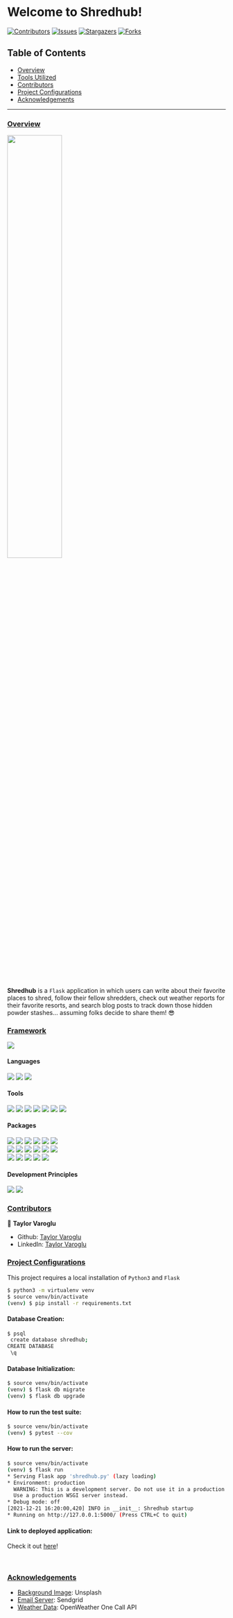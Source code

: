 # Welcome to Shredhub!

[![Contributors][contributors-shield]][contributors-url]
[![Issues][issues-shield]][issues-url]
[![Stargazers][stars-shield]][stars-url]
[![Forks][forks-shield]][forks-url]
</br>

## Table of Contents

- [Overview](#overview)
- [Tools Utilized](#framework)
- [Contributors](#contributors)
- [Project Configurations](#project-configurations)
- [Acknowledgements](#acknowledgements)

------

### <ins>Overview</ins>
<img src="https://user-images.githubusercontent.com/58891447/148166008-ef7e6527-9145-4f82-8405-a8fa3976fd38.gif" width=50%/>  

</br>

**Shredhub** is a `Flask` application in which users can write about their favorite places to shred, follow their fellow shredders, check out weather reports for their favorite resorts, and search blog posts to track down those hidden powder stashes... assuming folks decide to share them! 😎

### <ins>Framework</ins>
<p>
  <img src="https://img.shields.io/badge/Flask-181717.svg?&style=flaste&logo=flask&logoColor=white" />
</p>

#### Languages
<p>
  <img src="https://img.shields.io/badge/Python-1572B6.svg?&style=flaste&logo=python&logoColor=white" />
  <img src="https://img.shields.io/badge/HTML5-0EB201.svg?&style=flaste&logo=html5&logoColor=white" />
  <img src="https://img.shields.io/badge/CSS3-0EB201.svg?&style=flaste&logo=css3&logoColor=white" />
</p>

#### Tools
<p>
  <img src="https://img.shields.io/badge/Atom-66595C.svg?&style=flaste&logo=atom&logoColor=white" />  
  <img src="https://img.shields.io/badge/Git-FF6E4F.svg?&style=flaste&logo=git&logoColor=white" />
  <img src="https://img.shields.io/badge/GitHub-181717.svg?&style=flaste&logo=github&logoColor=white" />
  <img src="https://img.shields.io/badge/Heroku-430098.svg?&style=flaste&logo=heroku&logoColor=white" />
  <img src="https://img.shields.io/badge/PostgreSQL-4169E1.svg?&style=flaste&logo=postgresql&logoColor=white" />
  <img src="https://img.shields.io/badge/Sendgrid-4169E1.svg?&style=flaste&logo=twilio&logoColor=white" />
  <img src="https://img.shields.io/badge/CircleCI-181717.svg?&style=flat&logo=circle&logoColor=white" />
</p>

#### Packages
<p>
  <img src="https://img.shields.io/badge/Flask-1572B6.svg?&style=flaste&logo=pypi&logoColor=white" />
  <img src="https://img.shields.io/badge/Flask--Login-1572B6.svg?&style=flaste&logo=pypi&logoColor=white" />
  <img src="https://img.shields.io/badge/Flask--Mail-1572B6.svg?&style=flaste&logo=pypi&logoColor=white" />
  <img src="https://img.shields.io/badge/Flask--Moment-1572B6.svg?&style=flaste&logo=pypi&logoColor=white" />
  <img src="https://img.shields.io/badge/Flask--WTF-1572B6.svg?&style=flaste&logo=pypi&logoColor=white" />
  <img src="https://img.shields.io/badge/Jinja2-1572B6.svg?&style=flaste&logo=pypi&logoColor=white" />
  </br>
  <img src="https://img.shields.io/badge/psycopg2-1572B6.svg?&style=flaste&logo=pypi&logoColor=white" />
  <img src="https://img.shields.io/badge/SQLAlchemy-1572B6.svg?&style=flaste&logo=pypi&logoColor=white" />
  <img src="https://img.shields.io/badge/python--dotenv-1572B6.svg?&style=flaste&logo=pypi&logoColor=white" />
  <img src="https://img.shields.io/badge/PyJWT-1572B6.svg?&style=flaste&logo=pypi&logoColor=white" />
  <img src="https://img.shields.io/badge/pytest--cov-1572B6.svg?&style=flaste&logo=pypi&logoColor=white" />
  <img src="https://img.shields.io/badge/pytest--vcr-1572B6.svg?&style=flaste&logo=pypi&logoColor=white" />
  </br>
  <img src="https://img.shields.io/badge/Werkzeug-1572B6.svg?&style=flaste&logo=pypi&logoColor=white" />
  <img src="https://img.shields.io/badge/gunicorn-1572B6.svg?&style=flaste&logo=pypi&logoColor=white" />
  <img src="https://img.shields.io/badge/requests-1572B6.svg?&style=flaste&logo=pypi&logoColor=white" />
  <img src="https://img.shields.io/badge/numpy-1572B6.svg?&style=flaste&logo=pypi&logoColor=white" />
  <img src="https://img.shields.io/badge/scipy-1572B6.svg?&style=flaste&logo=pypi&logoColor=white" />
</p>

#### Development Principles
<p>
  <img src="https://img.shields.io/badge/OOP-b81818.svg?&style=flaste&logo=OOP&logoColor=white" />
  <img src="https://img.shields.io/badge/TDD-b87818.svg?&style=flaste&logo=TDD&logoColor=white" />
</p>

### <ins>Contributors</ins>

👤  **Taylor Varoglu**
- Github: [Taylor Varoglu](https://github.com/tvaroglu)
- LinkedIn: [Taylor Varoglu](https://www.linkedin.com/in/taylorvaroglu/)


### <ins>Project Configurations</ins>
This project requires a local installation of `Python3` and `Flask`


```bash
$ python3 -m virtualenv venv
$ source venv/bin/activate
(venv) $ pip install -r requirements.txt
```

#### Database Creation:
```bash
$ psql
 create database shredhub;
CREATE DATABASE
 \q
```

#### Database Initialization:
```bash
$ source venv/bin/activate
(venv) $ flask db migrate
(venv) $ flask db upgrade
```

#### How to run the test suite:
```bash
$ source venv/bin/activate
(venv) $ pytest --cov
```

#### How to run the server:
```bash
$ source venv/bin/activate
(venv) $ flask run
* Serving Flask app 'shredhub.py' (lazy loading)
* Environment: production
  WARNING: This is a development server. Do not use it in a production deployment.
  Use a production WSGI server instead.
* Debug mode: off
[2021-12-21 16:20:00,420] INFO in __init__: Shredhub startup
* Running on http://127.0.0.1:5000/ (Press CTRL+C to quit)
```


#### Link to deployed application:
Check it out [here](https://shredhub.herokuapp.com/login)!

</br>

### <ins>Acknowledgements</ins>
- [Background Image](https://unsplash.com/): Unsplash
- [Email Server](https://signup.sendgrid.com/): Sendgrid
- [Weather Data](https://openweathermap.org/api/one-call-api): OpenWeather One Call API

<!-- MARKDOWN LINKS & IMAGES -->

[contributors-shield]: https://img.shields.io/github/contributors/tvaroglu/shredhub.svg?style=flat
[contributors-url]: https://github.com/tvaroglu/shredhub/graphs/contributors
[forks-shield]: https://img.shields.io/github/forks/tvaroglu/shredhub.svg?style=flat
[forks-url]: https://github.com/tvaroglu/shredhub/network/members
[stars-shield]: https://img.shields.io/github/stars/tvaroglu/shredhub.svg?style=flat
[stars-url]: https://github.com/tvaroglu/shredhub/stargazers
[issues-shield]: https://img.shields.io/github/issues/tvaroglu/shredhub.svg?style=flat
[issues-url]: https://github.com/tvaroglu/shredhub/issues
